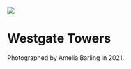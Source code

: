 <a href="https://juncture-digital.org"><img src="https://gitcdn.link/repo/jstor-labs/juncture/main/images/ve-button.png"></a>

<param ve-config header="header" main="now-and-then">

<param ve-compare manifest="https://iiif.juncture-digital.org/gh:kent-map/images/then-and-now/Westgate_Towers_circa_1905/manifest.json" region="pct:10,8,80,80">
<param ve-compare manifest="https://iiif.juncture-digital.org/gh:kent-map/images/then-and-now/Westgate_Towers_2021/manifest.json" region="pct:0,0,90,90">

# Westgate Towers

Photographed by Amelia Barling in 2021.
